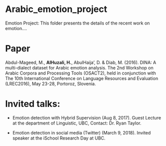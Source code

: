 # Arabic_emotion_project
Emotion Project: This folder presents the details of the recent work on emotion....

# Paper
Abdul-Mageed, M., **AlHuzali, H.**, AbulHaija’, D. & Diab, M. (2016). DINA: A multi-dialect dataset for Arabic emotion analysis. The 2nd Workshop on Arabic Corpora and Processing Tools (OSACT2), held in conjunction with The 10th International Conference on Language Resources and Evaluation (LREC2016), May 23-28, Portoroz, Slovenia. 

# Invited talks:
* Emotion detection with Hybrid Supervision (Aug 8, 2017). Guest Lecture at the department of Linguistic, UBC, Contact: Dr. Ryan Taylor.

* Emotion detection in social media (Twitter) (March 9, 2018). Invited speaker at the iSchool Research Day at UBC.

